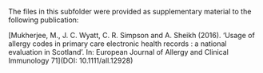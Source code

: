 The files in this subfolder were provided as supplementary material to the following publication:

[Mukherjee, M., J. C. Wyatt, C. R. Simpson and A. Sheikh (2016). ‘Usage of allergy codes in primary care electronic health records : a national evaluation in Scotland’. In: European Journal of Allergy and Clinical Immunology 71](DOI: 10.1111/all.12928)